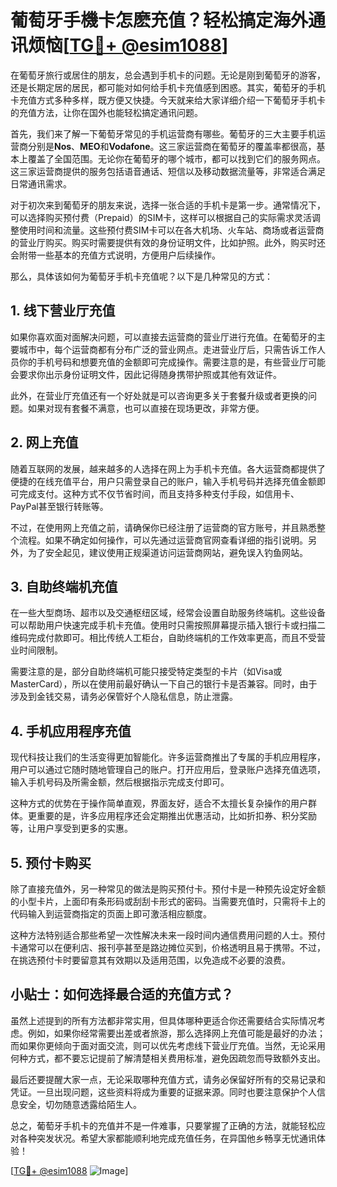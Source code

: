 # 葡萄牙手機卡怎麽充值？轻松搞定海外通讯烦恼[[TG💪+ @esim1088](https://t.me/s/esim1088)]

在葡萄牙旅行或居住的朋友，总会遇到手机卡的问题。无论是刚到葡萄牙的游客，还是长期定居的居民，都可能对如何给手机卡充值感到困惑。其实，葡萄牙的手机卡充值方式多种多样，既方便又快捷。今天就来给大家详细介绍一下葡萄牙手机卡的充值方法，让你在国外也能轻松搞定通讯问题。

首先，我们来了解一下葡萄牙常见的手机运营商有哪些。葡萄牙的三大主要手机运营商分别是**Nos**、**MEO**和**Vodafone**。这三家运营商在葡萄牙的覆盖率都很高，基本上覆盖了全国范围。无论你在葡萄牙的哪个城市，都可以找到它们的服务网点。这三家运营商提供的服务包括语音通话、短信以及移动数据流量等，非常适合满足日常通讯需求。

对于初次来到葡萄牙的朋友来说，选择一张合适的手机卡是第一步。通常情况下，可以选择购买预付费（Prepaid）的SIM卡，这样可以根据自己的实际需求灵活调整使用时间和流量。这些预付费SIM卡可以在各大机场、火车站、商场或者运营商的营业厅购买。购买时需要提供有效的身份证明文件，比如护照。此外，购买时还会附带一些基本的充值方式说明，方便用户后续操作。

那么，具体该如何为葡萄牙手机卡充值呢？以下是几种常见的方式：

## 1. 线下营业厅充值

如果你喜欢面对面解决问题，可以直接去运营商的营业厅进行充值。在葡萄牙的主要城市中，每个运营商都有分布广泛的营业网点。走进营业厅后，只需告诉工作人员你的手机号码和想要充值的金额即可完成操作。需要注意的是，有些营业厅可能会要求你出示身份证明文件，因此记得随身携带护照或其他有效证件。

此外，在营业厅充值还有一个好处就是可以咨询更多关于套餐升级或者更换的问题。如果对现有套餐不满意，也可以直接在现场更改，非常方便。

## 2. 网上充值

随着互联网的发展，越来越多的人选择在网上为手机卡充值。各大运营商都提供了便捷的在线充值平台，用户只需登录自己的账户，输入手机号码并选择充值金额即可完成支付。这种方式不仅节省时间，而且支持多种支付手段，如信用卡、PayPal甚至银行转账等。

不过，在使用网上充值之前，请确保你已经注册了运营商的官方账号，并且熟悉整个流程。如果不确定如何操作，可以先通过运营商官网查看详细的指引说明。另外，为了安全起见，建议使用正规渠道访问运营商网站，避免误入钓鱼网站。

## 3. 自助终端机充值

在一些大型商场、超市以及交通枢纽区域，经常会设置自助服务终端机。这些设备可以帮助用户快速完成手机卡充值。使用时只需按照屏幕提示插入银行卡或扫描二维码完成付款即可。相比传统人工柜台，自助终端机的工作效率更高，而且不受营业时间限制。

需要注意的是，部分自助终端机可能只接受特定类型的卡片（如Visa或MasterCard），所以在使用前最好确认一下自己的银行卡是否兼容。同时，由于涉及到金钱交易，请务必保管好个人隐私信息，防止泄露。

## 4. 手机应用程序充值

现代科技让我们的生活变得更加智能化。许多运营商推出了专属的手机应用程序，用户可以通过它随时随地管理自己的账户。打开应用后，登录账户选择充值选项，输入手机号码及所需金额，然后根据指示完成支付即可。

这种方式的优势在于操作简单直观，界面友好，适合不太擅长复杂操作的用户群体。更重要的是，许多应用程序还会定期推出优惠活动，比如折扣券、积分奖励等，让用户享受到更多的实惠。

## 5. 预付卡购买

除了直接充值外，另一种常见的做法是购买预付卡。预付卡是一种预先设定好金额的小型卡片，上面印有条形码或刮刮卡形式的密码。当需要充值时，只需将卡上的代码输入到运营商指定的页面上即可激活相应额度。

这种方法特别适合那些希望一次性解决未来一段时间内通信费用问题的人士。预付卡通常可以在便利店、报刊亭甚至是路边摊位买到，价格透明且易于携带。不过，在挑选预付卡时要留意其有效期以及适用范围，以免造成不必要的浪费。

## 小贴士：如何选择最合适的充值方式？

虽然上述提到的所有方法都非常实用，但具体哪种更适合你还需要结合实际情况考虑。例如，如果你经常需要出差或者旅游，那么选择网上充值可能是最好的办法；而如果你更倾向于面对面交流，则可以优先考虑线下营业厅充值。当然，无论采用何种方式，都不要忘记提前了解清楚相关费用标准，避免因疏忽而导致额外支出。

最后还要提醒大家一点，无论采取哪种充值方式，请务必保留好所有的交易记录和凭证。一旦出现问题，这些资料将成为重要的证据来源。同时也要注意保护个人信息安全，切勿随意透露给陌生人。

总之，葡萄牙手机卡的充值并不是一件难事，只要掌握了正确的方法，就能轻松应对各种突发状况。希望大家都能顺利地完成充值任务，在异国他乡畅享无忧通讯体验！

[[TG💪+ @esim1088](https://t.me/s/esim1088) ![Image](https://i.postimg.cc/4NQfJmqS/Snipaste-2025-05-13-00-14-12.png)]